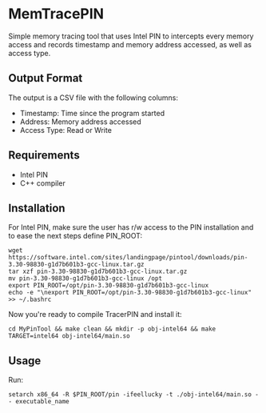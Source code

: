 # MemTracePIN
Simple memory tracing tool that uses Intel PIN to intercepts every memory access and records timestamp and memory address accessed, as well as access type.

## Output Format

The output is a CSV file with the following columns:
- Timestamp: Time since the program started
- Address: Memory address accessed
- Access Type: Read or Write

## Requirements

- Intel PIN
- C++ compiler

## Installation

For Intel PIN, make sure the user has r/w access to the PIN installation and to ease the next steps define PIN_ROOT:

```
wget https://software.intel.com/sites/landingpage/pintool/downloads/pin-3.30-98830-g1d7b601b3-gcc-linux.tar.gz
tar xzf pin-3.30-98830-g1d7b601b3-gcc-linux.tar.gz
mv pin-3.30-98830-g1d7b601b3-gcc-linux /opt
export PIN_ROOT=/opt/pin-3.30-98830-g1d7b601b3-gcc-linux
echo -e "\nexport PIN_ROOT=/opt/pin-3.30-98830-g1d7b601b3-gcc-linux" >> ~/.bashrc
```

Now you're ready to compile TracerPIN and install it:

```
cd MyPinTool && make clean && mkdir -p obj-intel64 && make TARGET=intel64 obj-intel64/main.so
```

## Usage

Run:
```
setarch x86_64 -R $PIN_ROOT/pin -ifeellucky -t ./obj-intel64/main.so -- executable_name
```